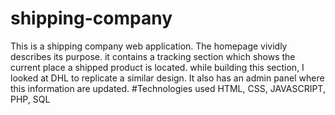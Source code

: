# shipping-company

This is a shipping company web application. The homepage vividly describes its purpose.
it contains a tracking section which shows the current place a shipped product is located.
while building this section, I looked at DHL to replicate a similar design.
It also has an admin panel where this information are updated.
#Technologies used
HTML, CSS, JAVASCRIPT, PHP, SQL  
